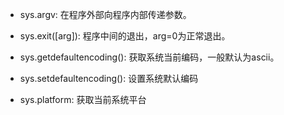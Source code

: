 - sys.argv: 在程序外部向程序内部传递参数。

- sys.exit([arg]): 程序中间的退出，arg=0为正常退出。

- sys.getdefaultencoding(): 获取系统当前编码，一般默认为ascii。

- sys.setdefaultencoding(): 设置系统默认编码
- sys.platform: 获取当前系统平台
